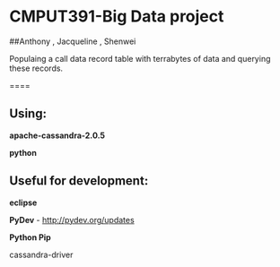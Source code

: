 CMPUT391-Big Data project
========

##Anthony , Jacqueline , Shenwei


Populaing a call data record table with terrabytes of data and querying these records.


====


## Using:

**apache-cassandra-2.0.5**

**python**


## Useful for development:

**eclipse**

**PyDev** - http://pydev.org/updates


**Python Pip**

cassandra-driver


